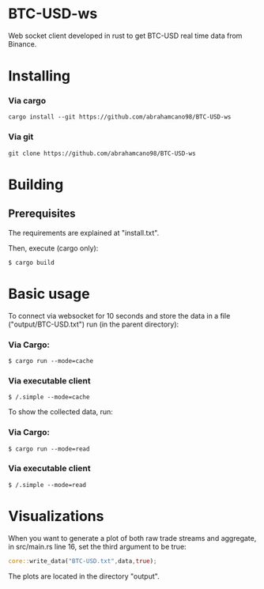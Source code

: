 # BTC-USD-ws
Web socket client developed in rust to get BTC-USD real time data from Binance.

# Installing
### Via cargo
```
cargo install --git https://github.com/abrahamcano98/BTC-USD-ws
```
### Via git
```
git clone https://github.com/abrahamcano98/BTC-USD-ws
```


# Building
## Prerequisites
The requirements are explained at "install.txt".

Then, execute (cargo only):
```
$ cargo build
```
# Basic usage
To connect via websocket for 10 seconds and store the data in a file ("output/BTC-USD.txt") run (in the parent directory):
### Via Cargo:
```
$ cargo run --mode=cache
```
### Via executable client
```
$ /.simple --mode=cache
```
To show the collected data, run:

### Via Cargo:
```
$ cargo run --mode=read
```
### Via executable client
```
$ /.simple --mode=read
```
# Visualizations
When you want to generate a plot of both raw trade streams and aggregate, in src/main.rs line 16, set the third argument to be true:
```rust
core::write_data("BTC-USD.txt",data,true);
```
The plots are located in the directory "output".



